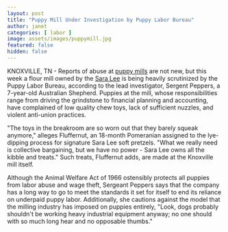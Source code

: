 ```yaml
---
layout: post
title: "Puppy Mill Under Investigation by Puppy Labor Bureau"
author: janet
categories: [ labor ]
image: assets/images/puppymill.jpg
featured: false
hidden: false
---
```


KNOXVILLE, TN - Reports of abuse at [puppy mills](https://www.huffpost.com/entry/shut-down-puppy-mills_b_9692722) are not new, but this week a flour mill owned by the [Sara Lee](https://en.wikipedia.org/wiki/Sara_Lee_Corporation) is being heavily scrutinized by the Puppy Labor Bureau, according to the lead investigator, Sergent Peppers, a 7-year-old Australian Shepherd. Puppies at the mill, whose responsibilities range from driving the grindstone to financial planning and accounting, have complained of low quality chew toys, lack of sufficient nuzzles, and violent anti-union practices.

"The toys in the breakroom are so worn out that they barely squeak anymore," alleges Fluffernut, an 18-month Pomeranian assigned to the lye-dipping process for signature Sara Lee soft pretzels. "What we really need is collective bargaining, but we have no power - Sara Lee owns all the kibble and treats." Such treats, Fluffernut adds, are made at the Knoxville mill itself. 

Although the Animal Welfare Act of 1966 ostensibly protects all puppies from labor abuse and wage theft, Sergeant Peppers says that the company has a long way to go to meet the standards it set for itself to end its reliance on underpaid puppy labor. Additionally, she cautions against the model that the milling industry has imposed on puppies entirely, "Look, dogs probably shouldn't be working heavy industrial equipment anyway; no one should with so much long hear and no opposable thumbs."